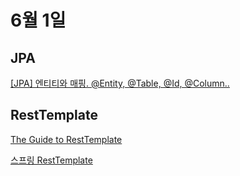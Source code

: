# 6월 1일

## JPA

[[JPA] 엔티티와 매핑. @Entity, @Table, @Id, @Column..](https://data-make.tistory.com/610)

## RestTemplate

[The Guide to RestTemplate](https://www.baeldung.com/rest-template)

[스프링 RestTemplate](https://advenoh.tistory.com/46)